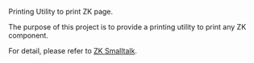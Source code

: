 Printing Utility to print ZK page.

The purpose of this project is to provide a printing utility to print any ZK component.

For detail, please refer to [ZK Smalltalk](http://books.zkoss.org/wiki/Small_Talks/2014/December/Printing_In_ZK).
